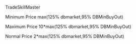 TradeSkillMaster

Minimum Price
  max(125% dbmarket,95% DBMinBuyOut)

Maximum Price
  10*max(125% dbmarket,95% DBMinBuyOut)

Normal Price
  2*max(125% dbmarket,95% DBMinBuyOut)